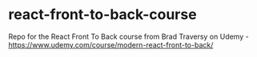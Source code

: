# react-front-to-back-course

 Repo for the React Front To Back course from Brad Traversy on Udemy - <https://www.udemy.com/course/modern-react-front-to-back/>
